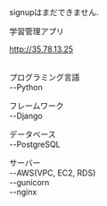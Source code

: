signupはまだできません.

学習管理アプリ

http://35.78.13.25
<br><br>

プログラミング言語<br>
--Python

フレームワーク<br>
--Django

データベース<br>
--PostgreSQL

サーバー<br>
--AWS(VPC, EC2, RDS)<br>
--gunicorn<br>
--nginx<br>
